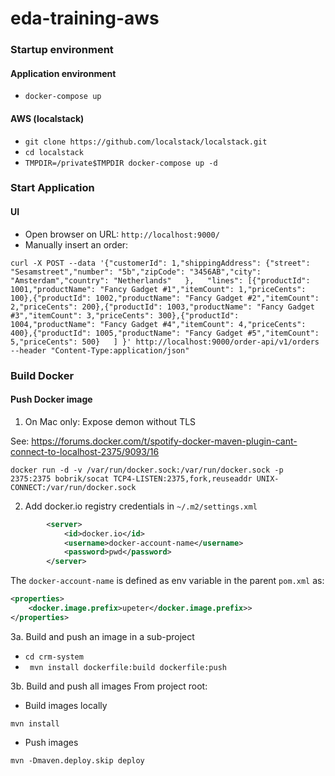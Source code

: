 # eda-training-aws

### Startup environment
#### Application environment
- `docker-compose up`

#### AWS (localstack)
- `git clone https://github.com/localstack/localstack.git`
- `cd localstack`
- `TMPDIR=/private$TMPDIR docker-compose up -d`


### Start Application
#### UI
- Open browser on URL: `http://localhost:9000/`
- Manually insert an order: 
```
curl -X POST --data '{"customerId": 1,"shippingAddress": {"street": "Sesamstreet","number": "5b","zipCode": "3456AB","city": "Amsterdam","country": "Netherlands"   },   "lines": [{"productId": 1001,"productName": "Fancy Gadget #1","itemCount": 1,"priceCents": 100},{"productId": 1002,"productName": "Fancy Gadget #2","itemCount": 2,"priceCents": 200},{"productId": 1003,"productName": "Fancy Gadget #3","itemCount": 3,"priceCents": 300},{"productId": 1004,"productName": "Fancy Gadget #4","itemCount": 4,"priceCents": 400},{"productId": 1005,"productName": "Fancy Gadget #5","itemCount": 5,"priceCents": 500}   ] }' http://localhost:9000/order-api/v1/orders --header "Content-Type:application/json"
```


 
### Build Docker
#### Push Docker image 

1. On Mac only: Expose demon without TLS

See: https://forums.docker.com/t/spotify-docker-maven-plugin-cant-connect-to-localhost-2375/9093/16
```
docker run -d -v /var/run/docker.sock:/var/run/docker.sock -p 2375:2375 bobrik/socat TCP4-LISTEN:2375,fork,reuseaddr UNIX-CONNECT:/var/run/docker.sock
```

2. Add docker.io registry credentials in `~/.m2/settings.xml`
```xml
        <server>
            <id>docker.io</id>
            <username>docker-account-name</username>
            <password>pwd</password>
        </server>
```
The `docker-account-name` is defined as env variable in the parent `pom.xml` as:
```xml
<properties>
    <docker.image.prefix>upeter</docker.image.prefix>>
</properties>

```

3a. Build and push an image in a sub-project
- `cd crm-system`
- ` mvn install dockerfile:build dockerfile:push`

3b. Build and push all images
From project root:
- Build images locally
```properties
mvn install
```

- Push images
```properties
mvn -Dmaven.deploy.skip deploy
```

